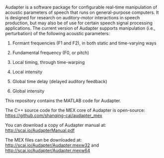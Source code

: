 Audapter is a software package for configurable real-time manipulation of acoustic parameters of speech that runs on general-purpose computers. It is designed for research on auditory-motor interactions in speech production, but may also be of use for certain speech signal processing applications. The current version of Audapter supports manipulation (i.e., perturbation) of the following acoustic parameters:


1)	Formant frequencies (F1 and F2), in both static and time-varying ways

2)	Fundamental frequency (F0, or pitch)

3)	Local timing, through time-warping

4)	Local intensity

5)	Global time delay (delayed auditory feedback)

6)	Global intensity



This repository contains the MATLAB code for Audapter. 

The C++ source code for the MEX core of Audapter is open-source: https://github.com/shanqing-cai/audapter_mex

You can download a copy of Audapter manual at: http://scai.io/AudapterManual.pdf

The MEX files can be downloaded at: http://scai.io/Audapter/Audapter.mexw32 and http://scai.io/Audapter/Audapter.mexw64

